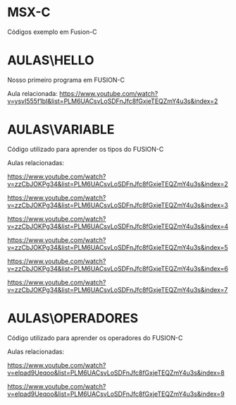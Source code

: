 # MSX-C
 Códigos exemplo em Fusion-C

# AULAS\HELLO

Nosso primeiro programa em FUSION-C

Aula relacionada: https://www.youtube.com/watch?v=ysvI555f1bI&list=PLM6UACsvLoSDFnJfc8fGxjeTEQZmY4u3s&index=2

# AULAS\VARIABLE

Código utilizado para aprender os tipos do FUSION-C

Aulas relacionadas:

https://www.youtube.com/watch?v=zzCbJOKPg34&list=PLM6UACsvLoSDFnJfc8fGxjeTEQZmY4u3s&index=2

https://www.youtube.com/watch?v=zzCbJOKPg34&list=PLM6UACsvLoSDFnJfc8fGxjeTEQZmY4u3s&index=3

https://www.youtube.com/watch?v=zzCbJOKPg34&list=PLM6UACsvLoSDFnJfc8fGxjeTEQZmY4u3s&index=4

https://www.youtube.com/watch?v=zzCbJOKPg34&list=PLM6UACsvLoSDFnJfc8fGxjeTEQZmY4u3s&index=5

https://www.youtube.com/watch?v=zzCbJOKPg34&list=PLM6UACsvLoSDFnJfc8fGxjeTEQZmY4u3s&index=6

https://www.youtube.com/watch?v=zzCbJOKPg34&list=PLM6UACsvLoSDFnJfc8fGxjeTEQZmY4u3s&index=7

# AULAS\OPERADORES

Código utilizado para aprender os operadores do FUSION-C

Aulas relacionadas:

https://www.youtube.com/watch?v=elpad9Ueqoo&list=PLM6UACsvLoSDFnJfc8fGxjeTEQZmY4u3s&index=8

https://www.youtube.com/watch?v=elpad9Ueqoo&list=PLM6UACsvLoSDFnJfc8fGxjeTEQZmY4u3s&index=9
